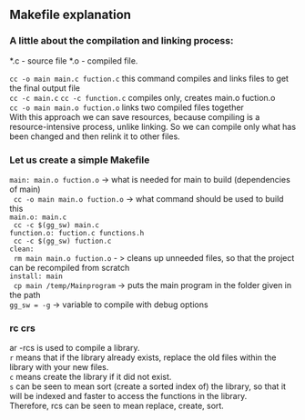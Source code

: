 ## Makefile explanation

### A little about the compilation and linking process:
*.c - source file
*.o - compiled file.

`cc -o main main.c fuction.c` this command compiles and links files to get the final output file\
`cc -c main.c` `cc -c function.c` compiles only, creates main.o fuction.o\
`сс -o main main.o fuction.o` links two compiled files together\
With this approach we can save resources, because compiling is a resource-intensive process, unlike linking. So we can compile only what has been changed and then relink it to other files.

### Let us create a simple Makefile
`main: main.o fuction.o` -> what is needed for main to build (dependencies of main)\
` cc -o main main.o fuction.o` -> what command should be used to build this\
`main.o: main.c`\
` cc -c $(gg_sw) main.c`\
`function.o: fuction.c functions.h`\
` cc -c $(gg_sw) fuction.c`\
` clean: `\
` rm main main.o fuction.o` - > cleans up unneeded files, so that the project can be recompiled from scratch\
`install: main`\
` cp main /temp/Mainprogram` -> puts the main program in the folder given in the path\
`gg_sw = -g` -> variable to compile with debug options

### rc crs
ar -rcs is used to compile a library.\
`r` means that if the library already exists, replace the old files within the library with your new files.\
`c` means create the library if it did not exist.\
`s` can be seen to mean sort (create a sorted index of) the library, so that it will be indexed and faster to access the functions in the library.\
Therefore, rcs can be seen to mean replace, create, sort.
